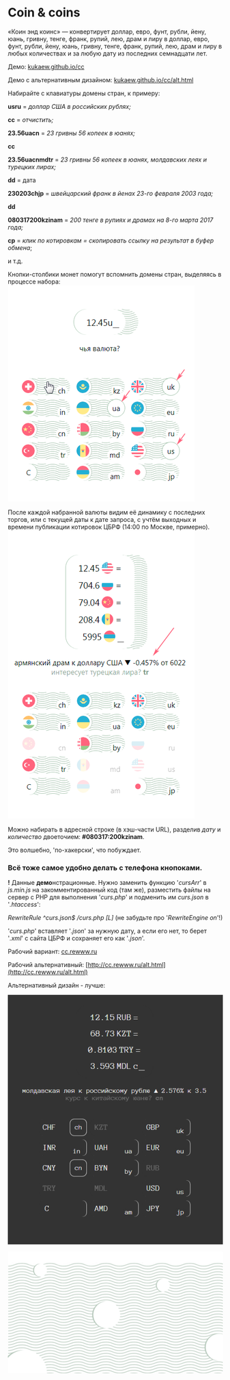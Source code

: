 # Coin & coins
«Коин энд коинс» — конвертирует доллар, евро, фунт, рубли, йену, юань, гривну, тенге, франк, рупий, лею, драм и лиру в доллар, евро, фунт, рубли, йену, юань, гривну, тенге, франк, рупий, лею, драм и лиру в любых количествах и за любую дату из последних семнадцати лет.

Демо: [kukaew.github.io/cc](https://kukaew.github.io/cc/)

Демо с альтернативным дизайном: [kukaew.github.io/cc/alt.html](https://kukaew.github.io/cc/alt.html)

Набирайте с клавиатуры домены стран, к примеру: 

  **usru** = *доллар США в российских рублях;*
  
  **cc** = *отчистить;*
  
  **23.56uacn** = *23 гривны 56 копеек в юанях;*
  
  **сс**
  
  **23.56uacnmdtr** = *23 гривны 56 копеек в юанях, молдавских леях и турецких лирах;*
  
  **dd** = дата
  
  **230203chjp** = *швейцарский франк в йенах 23-го февраля 2003 года;*
  
  **dd**
  
  **080317200kzinam** = *200 тенге в рупиях и драмах на 8-го марта 2017 года;*
  
  **cp** = *клик по котировкам = скопировать ссылку на результат в буфер обмена*; 
  
  и т.д.
  
Кнопки-столбики монет помогут вспомнить домены стран, выделяясь в процессе набора:
![alt text](img/2.png)

После каждой набранной валюты видим её динамику с последних торгов, или с текущей даты к дате запроса, с учтём выходных и времени публикации котировок ЦБРФ (14:00 по Москве, примерно).
![alt text](img/1.png)

Можно набирать в адресной строке (в хэш-части URL), разделив *дату* и *количество* двоеточием: **#080317:200kzinam**.
 
Это волшебно, 'по-хакерски', что побуждает.

### Всё тоже самое удобно делать с телефона кнопоками.

**!** Данные **демо**нстрационные. Нужно заменить функцию '*cursArr*' в *js.min.js* на закомментированный код (там же), разместить файлы на сервер с PHP для выполнения '*curs.php*' и подменить им *curs.json* в '*.htaccess*':

 *RewriteRule ^curs\.json$ /curs.php [L]* (не забудьте про '*RewriteEngine on*'!)
 
'*curs.php*' вставляет '*.json*' за нужную дату, а если его нет, то берет '*.xml*' с сайта ЦБРФ и сохраняет его как '*.json*'.

Рабочий вариант: [cc.rewww.ru](http://cc.rewww.ru/)

Рабочий альтернативный: [http://cc.rewww.ru/alt.html](http://cc.rewww.ru/alt.html)

Альтернативный дизайн - лучше:

![alt text](img/3.png)

![alt text](cover.png)


